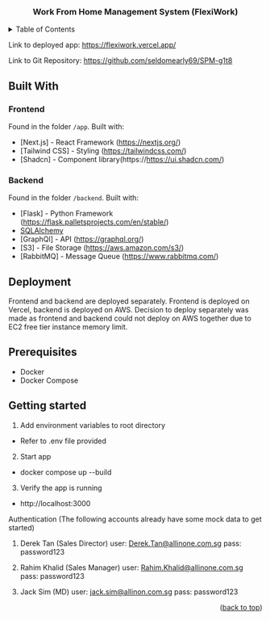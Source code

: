 <div id="top"></div>

<!-- PROJECT LOGO -->
<br />
<div align="center">

  <h3 align="center">Work From Home Management System (FlexiWork)</h3>

</div>



<!-- TABLE OF CONTENTS -->
<details>
  <summary>Table of Contents</summary>
  <ol>
    <li>
      <a href="#about-the-project">About The Project</a>
    </li>
    <li>
      <a href="#built-with">Built With</a>
      <ul>
        <li><a href="#frontend">Frontend</a></li>
        <li><a href="#backend">Backend</a></li>
        <li><a href="#database">Database</a></li>
      </ul>
    </li>
    <li>
      <a href="#getting-started">Getting Started</a>
    </li>
    <li><a href="#continuous-integration">Continuous Integration</a></li>
    <li>
        <a href="#usage">Usage</a>
        <ul>
            <li><a href="#access-control">Access Control</a></li>
            <li><a href="#staff-features">Staff Features</a></li>
            <li><a href="#hr-features">HR Features</a></li>
            <li><a href="#manager-features">Manager Features</a></li>
        </ul>
    </li>
    <li><a href="#license">License</a></li>
  </ol>
</details>


Link to deployed app:
https://flexiwork.vercel.app/

Link to Git Repository:
https://github.com/seldomearly69/SPM-g1t8

## Built With

### Frontend

Found in the folder `/app`. Built with:

- [Next.js] - React Framework (https://nextjs.org/)
- [Tailwind CSS] - Styling (https://tailwindcss.com/)
- [Shadcn] - Component library(https://https://ui.shadcn.com/)
### Backend

Found in the folder `/backend`. Built with:

- [Flask] - Python Framework (https://flask.palletsprojects.com/en/stable/)
- [SQLAlchemy](https://www.sqlalchemy.org/)
- [GraphQl] - API (https://graphql.org/)
- [S3] - File Storage (https://aws.amazon.com/s3/)
- [RabbitMQ] - Message Queue (https://www.rabbitmq.com/)

## Deployment

Frontend and backend are deployed separately. Frontend is deployed on Vercel, backend is deployed on AWS. Decision to deploy separately was made as frontend and backend could not deploy on AWS together due to EC2 free tier instance memory limit. 

## Prerequisites
- Docker
- Docker Compose 

## Getting started
1. Add environment variables to root directory
- Refer to .env file provided

2. Start app
- docker compose up --build

3. Verify the app is running
- http://localhost:3000

Authentication (The following accounts already have some mock data to get started)
1. Derek Tan (Sales Director)
user: Derek.Tan@allinone.com.sg
pass: password123

2. Rahim Khalid (Sales Manager)
user: Rahim.Khalid@allinone.com.sg
pass: password123

3. Jack Sim (MD)
user: jack.sim@allinon.com.sg
pass: password123

<p align="right">(<a href="#top">back to top</a>)</p>
